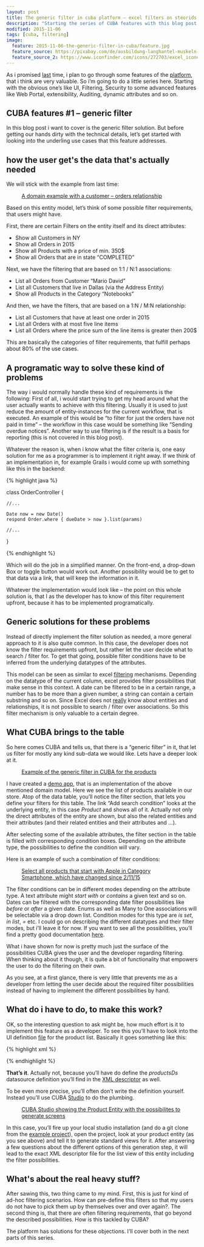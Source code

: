```yaml
---
layout: post
title: The generic filter in cuba platform – excel filters on steorids
description: "Starting the series of CUBA features with this blog post about the generic filter solution that the platform allows the user to filter entity lists on quite every possible facet."
modified: 2015-11-06
tags: [cuba, filtering]
image:
  feature: 2015-11-06-the-generic-filter-in-cuba/feature.jpg
  feature_source: https://pixabay.com/de/ausbildung-langhantel-muskeln-h%C3%A4nde-603981/ 
  feature_source_2: https://www.iconfinder.com/icons/272703/excel_icon#size=128
---
```


As i promised [last](http://www.road-to-cuba-and-beyond.com/my-personal-crud-story-or-how-i-came-to-cuba/) time, i plan to go through some features of the [platform](https://www.cuba-platform.com/), that i think are very valuable. So i’m going to do a little series here. Starting with the obvious one’s like UI, Filtering, Security to some advanced features like Web Portal, extensibility, Auditing, dynamic attributes and so on.

<!-- more -->

## CUBA features #1 – generic filter

In this blog post i want to cover is the generic filter solution. But before getting our hands dirty with the technical details, let’s get started with looking into the underling use cases that this feature addresses.


## how the user get's the data that's actually needed

We will stick with the example from last time:

<figure class="center">
	<a href="{{ site.url }}/images/2015-10-29-my-personal-crud-story/domain-example-customer-orders-uml1.png"><img src="{{ site.url }}/images/2015-10-29-my-personal-crud-story/domain-example-customer-orders-uml1.png" alt=""></a>
	<figcaption><a href="{{ site.url }}/images/2015-10-29-my-personal-crud-story/domain-example-customer-orders-uml1.png" title="A domain example with a customer – orders relationship">A domain example with a customer – orders relationship</a></figcaption>
</figure>


Based on this entity model, let’s think of some possible filter requirements, that users might have.

First, there are certain Filters on the entity itself and its direct attributes:

* Show all Customers in NY
* Show all Orders in 2015
* Show all Products with a price of min. 350$
* Show all Orders that are in state “COMPLETED”

Next, we have the filtering that are based on 1:1 / N:1 associations:

* List all Orders from Customer “Mario David”
* List all Customers that live in Dallas (via the Address Entity)
* Show all Products in the Category “Notebooks”

And then, we have the filters, that are based on a 1:N / M:N relationship:

* List all Customers that have at least one order in 2015
* List all Orders with at most five line items
* List all Orders where the price sum of the line items is greater then 200$

This are basically the categories of filter requirements, that fulfill perhaps about 80% of the use cases.

## A programatic way to solve these kind of problems

The way i would normally handle these kind of requirements is the following:
First of all, i would start trying to get my head around what the user actually wants to achieve with this filtering. Usually it is used to just reduce the amount of entity-instances for the current workflow, that is executed. An example of this would be “to filter for just the orders have not paid in time” – the workflow in this case would be something like “Sending overdue notices”. Another way to use filtering is if the result is a basis for reporting (this is not covered in this blog post).

Whatever the reason is, when i know what the filter criteria is, one easy solution for me as a programmer is to implement it right away. If we think of an implementation in, for example Grails i would come up with something like this in the backend:

{% highlight java %}

class OrderController {

    //...

    Date now = new Date()
    respond Order.where { dueDate > now }.list(params)

    //...
}

{% endhighlight %}

Which will do the job in a simplified manner. On the front-end, a drop-down Box or toggle button would work out. Another possibility would be to get to that data via a link, that will keep the information in it.

Whatever the implementation would look like – the point on this whole solution is, that I as the developer has to know of this filter requirement upfront, because it has to be implemented programatically.

## Generic solutions for these problems

Instead of directly implement the filter solution as needed, a more general approach to it is also quite common. In this case, the developer does not know the filter requirements upfront, but rather let the user decide what to search / filter for. To get that going, possible filter conditions have to be inferred from the underlying datatypes of the attributes.

This model can be seen as similar to excel [filtering](https://support.office.com/en-us/article/Filter-data-in-an-Excel-table-7d8e9739-2898-4bfe-9d0f-c6204e6e5c8a) mechanisms. Depending on the datatype of the current column, excel provides filter possibilities that make sense in this context. A date can be filtered to be in a certain range, a number has to be more than a given number, a string can contain a certain substring and so on. Since Excel does not [really](https://support.office.com/en-us/article/VLOOKUP-function-0bbc8083-26fe-4963-8ab8-93a18ad188a1) know about entities and relationships, it is not possible to search / filter over associations. So this filter mechanism is only valuable to a certain degree.

## What CUBA brings to the table

So here comes CUBA and tells us, that there is a “generic filter” in it, that let us filter for mostly any kind sub-data we would like. Lets have a deeper look at it.


<figure class="center">
	<a href="{{ site.url }}/images/2015-11-06-the-generic-filter-in-cuba/generic-filter-cuba.png"><img src="{{ site.url }}/images/2015-11-06-the-generic-filter-in-cuba/generic-filter-cuba.png" alt=""></a>
	<figcaption><a href="{{ site.url }}/images/2015-11-06-the-generic-filter-in-cuba/generic-filter-cuba.png" title="Example of the generic filter in CUBA for the products">Example of the generic filter in CUBA for the products</a></figcaption>
</figure>

I have created a [demo app](https://github.com/mariodavid/cuba-ordermanagement), that is an implementation of the above mentioned domain model. Here we see the list of products available in our store. Atop of the data table, you’ll notice the filter section, that lets you define your filters for this table. The link “Add search condition” looks at the underlying entity, in this case *Product* and shows all of it. Actually not only the direct attributes of the entity are shown, but also the related entities and their attributes (and their related entities and their attributes and …).

After selecting some of the available attributes, the filter section in the table is filled with corresponding condition boxes. Depending on the attribute type, the possibilities to define the condition will vary.

Here is an example of such a combination of filter conditions:

<figure class="center">
	<a href="{{ site.url }}/images/2015-11-06-the-generic-filter-in-cuba/selected-filter-conditions-examples.png"><img src="{{ site.url }}/images/2015-11-06-the-generic-filter-in-cuba/selected-filter-conditions-examples.png" alt=""></a>
	<figcaption><a href="{{ site.url }}/images/2015-11-06-the-generic-filter-in-cuba/selected-filter-conditions-examples.png" title="Select all products that start with Apple in Category Smartphone, which have changed since 2/11/15">Select all products that start with Apple in Category Smartphone, which have changed since 2/11/15</a></figcaption>
</figure>

The filter conditions can be in different modes depending on the attribute type. A text attribute might *start with* or *contains* a given text and so on. Dates can be filtered with the corresponding date filter possibilities like *before* or *after* a given date. Enums as well as Many to One associations will be selectable via a drop down list. Condition modes for this type are *is set*, *in list*, *=* etc. I could go on describing the different datatypes and their filter modes, but i’ll leave it for now. If you want to see all the possibilities, you’ll find a pretty good documentation [here](http://docs.cuba-platform.com/cuba/6.0/manual/en/html-single/manual.html#gui_Filter).

What i have shown for now is pretty much just the surface of the possibilities CUBA gives the user and the developer regarding filtering. When thinking about it though, it is quite a bit of functionality that empowers the user to do the filtering on their own.

As you see, at a first glance, there is very little that prevents me as a developer from letting the user decide about the required filter possibilities instead of having to implement the different possibilities by hand.

## What do i have to do, to make this work?

OK, so the interesting question to ask might be, how much effort is it to implement this feature as a developer. To see this you’ll have to look into the UI definition [file](https://github.com/mariodavid/cuba-ordermanagement/blob/master/modules/gui/src/com/company/ordermanagement/gui/product/product-browse.xml) for the product list. Basically it goes something like this:

{% highlight xml %}

<filter id="filter" datasource="productsDs">
  <properties include=".*"/>
</filter>

{% endhighlight %}

**That’s it**. Actually not, because you’ll have do define the *productsDs* datasource definition you’ll find in the [XML descriptor](https://github.com/mariodavid/cuba-ordermanagement/blob/master/modules/gui/src/com/company/ordermanagement/gui/product/product-browse.xml) as well.

To be even more precise, you’ll often don’t write the definition yourself. Instead you’ll use CUBA [Studio](https://demo.cuba-platform.com/studio/) to do the plumbing.

<figure class="center">
	<a href="{{ site.url }}/images/2015-11-06-the-generic-filter-in-cuba/studio-product-entity.png"><img src="{{ site.url }}/images/2015-11-06-the-generic-filter-in-cuba/studio-product-entity.png" alt=""></a>
	<figcaption><a href="{{ site.url }}/images/2015-11-06-the-generic-filter-in-cuba/studio-product-entity.png" title="CUBA Studio showing the Product Entity with the possibilites to generate screens">CUBA Studio showing the Product Entity with the possibilites to generate screens</a></figcaption>
</figure>

In this case, you’ll fire up your local studio installation (and do a git clone from the [example project](https://github.com/mariodavid/cuba-ordermanagement)), open the project, look at your product entity (as you see above) and tell it to generate standard views for it. After answering a few questions about the different options of this generation step, it will lead to the exact XML descriptor file for the list view of this entity including the filter possibilities.

## What's about the real heavy stuff?

After sawing this, two thing came to my mind. First, this is just for kind of ad-hoc filtering scenarios. How can pre-define this filters so that my users do not have to pick them up by themselves over and over again?. The second thing is, that there are often filtering requirements, that go beyond the described possibilities. How is this tackled by CUBA?

The platform has solutions for these objections. I’ll cover both in the next parts of this series.